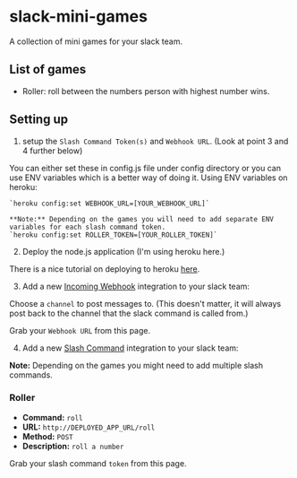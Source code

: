 # slack-mini-games
A collection of mini games for your slack team.
## List of games
  - Roller: roll between the numbers person with highest number wins.

## Setting up
1. setup the `Slash Command Token(s)` and `Webhook URL`. (Look at point 3 and 4 further below)  

  You can either set these in config.js file under config directory or you can use ENV variables which is a better way of doing it. Using ENV variables on heroku:  

    `heroku config:set WEBHOOK_URL=[YOUR_WEBHOOK_URL]`  
    
    **Note:** Depending on the games you will need to add separate ENV variables for each slash command token.  
    `heroku config:set ROLLER_TOKEN=[YOUR_ROLLER_TOKEN]`

2. Deploy the node.js application (I'm using heroku here.)  

  There is a nice tutorial on deploying to heroku [here](https://devcenter.heroku.com/articles/deploying-nodejs).

3. Add a new [Incoming Webhook](https://slack.com/services/new/incoming-webhook) integration to your slack team:  

  Choose a `channel` to post messages to. (This doesn't matter, it will always post back to the channel that the slack command is called from.)  
  
  Grab your `Webhook URL` from this page.
  
4. Add a new [Slash Command](https://slack.com/services/new/slash-commands) integration to your slack team:  

  **Note:** Depending on the games you might need to add multiple slash commands.  
  
  ### Roller
  - **Command:** `roll`  
  - **URL:**  `http://DEPLOYED_APP_URL/roll`
  - **Method:** `POST`  
  - **Description:** `roll a number`  
  
  Grab your slash command `token` from this page.
